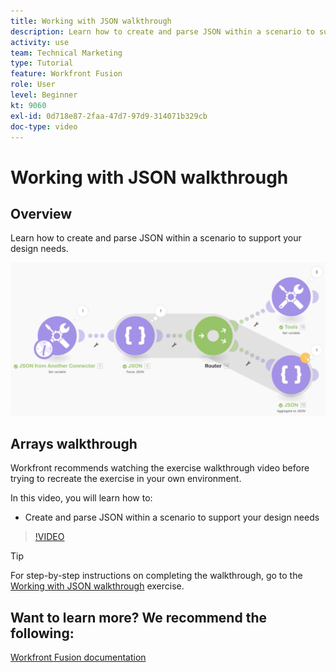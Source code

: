 ```yaml
---
title: Working with JSON walkthrough
description: Learn how to create and parse JSON within a scenario to support your design needs in [!DNL Adobe Workfront Fusion].
activity: use
team: Technical Marketing
type: Tutorial
feature: Workfront Fusion
role: User
level: Beginner
kt: 9060
exl-id: 0d718e87-2faa-47d7-97d9-314071b329cb
doc-type: video
---
```

# Working with JSON walkthrough

## Overview

Learn how to create and parse JSON within a scenario to support your design needs. 

![An image of a Fusion scenario](assets/final-functional-bits-and-bobs-2.png)

## Arrays walkthrough

Workfront recommends watching the exercise walkthrough video before trying to recreate the exercise in your own environment.

In this video, you will learn how to:

* Create and parse JSON within a scenario to support your design needs

>[!VIDEO](https://video.tv.adobe.com/v/335301/?quality=12&learn=on)

>[!TIP]
>
>For step-by-step instructions on completing the walkthrough, go to the [Working with JSON walkthrough](https://experienceleague.adobe.com/docs/workfront-learn/tutorials-workfront/fusion/exercises/working-with-json.html?lang=en) exercise.


## Want to learn more? We recommend the following:

[Workfront Fusion documentation](https://experienceleague.adobe.com/docs/workfront/using/adobe-workfront-fusion/workfront-fusion-2.html?lang=en)
